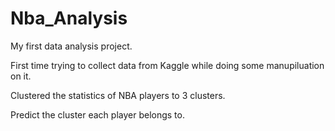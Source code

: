 # Nba_Analysis
My first data analysis project.

First time trying to collect data from Kaggle while doing some manupiluation on it.

Clustered the statistics of NBA players to 3 clusters.

Predict the cluster each player belongs to.

